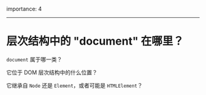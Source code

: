 importance: 4

---

# 层次结构中的 "document" 在哪里？

`document` 属于哪一类？

它位于 DOM 层次结构中的什么位置？

它继承自 `Node` 还是 `Element`，或者可能是 `HTMLElement`？
